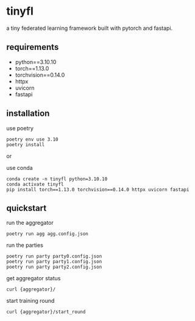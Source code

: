 # tinyfl

a tiny federated learning framework built with pytorch and fastapi.

## requirements

- python==3.10.10
- torch==1.13.0
- torchvision==0.14.0
- httpx
- uvicorn
- fastapi

## installation

use poetry

```
poetry env use 3.10
poetry install
```

or

use conda

```
conda create -n tinyfl python=3.10.10
conda activate tinyfl
pip install torch==1.13.0 torchvision==0.14.0 httpx uvicorn fastapi
```

## quickstart

run the aggregator

```
poetry run agg agg.config.json
```

run the parties

```
poetry run party party0.config.json
poetry run party party1.config.json
poetry run party party2.config.json
```

get aggregator status

```
curl {aggregator}/
```

start training round

```
curl {aggregator}/start_round
```
